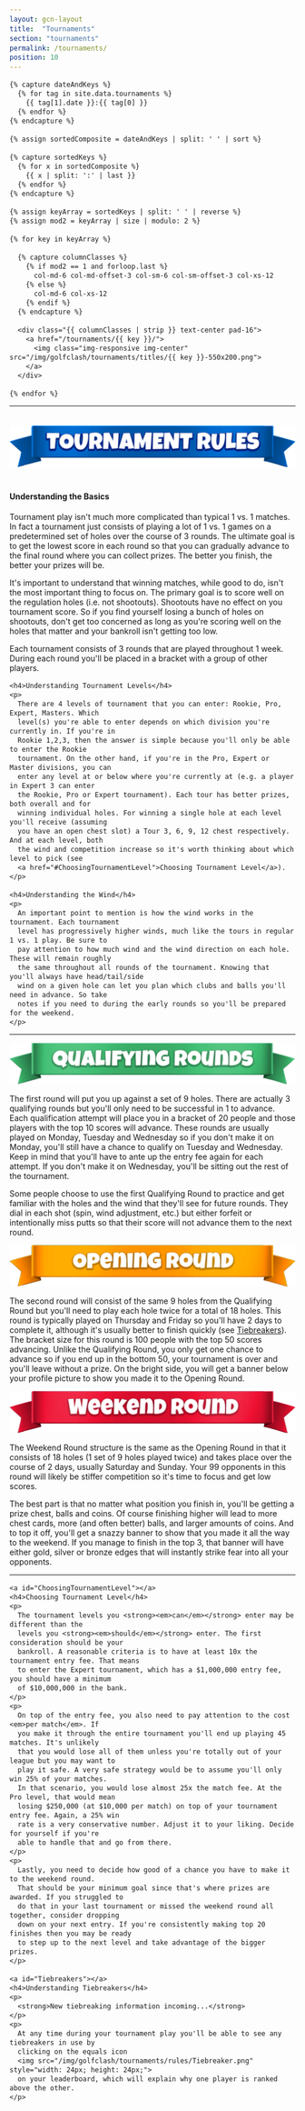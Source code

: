 ```yaml
---
layout: gcn-layout
title:  "Tournaments"
section: "tournaments"
permalink: /tournaments/
position: 10
---
```


<div class="row">

  <div class="col-lg-8 col-lg-offset-2 col-sm-12">

    {% capture dateAndKeys %}
      {% for tag in site.data.tournaments %}
        {{ tag[1].date }}:{{ tag[0] }}
      {% endfor %}
    {% endcapture %}

    {% assign sortedComposite = dateAndKeys | split: ' ' | sort %}

    {% capture sortedKeys %}
      {% for x in sortedComposite %}
        {{ x | split: ':' | last }}
      {% endfor %}
    {% endcapture %}

    {% assign keyArray = sortedKeys | split: ' ' | reverse %}
    {% assign mod2 = keyArray | size | modulo: 2 %}

    {% for key in keyArray %}

      {% capture columnClasses %}
        {% if mod2 == 1 and forloop.last %}
          col-md-6 col-md-offset-3 col-sm-6 col-sm-offset-3 col-xs-12
        {% else %}
          col-md-6 col-xs-12
        {% endif %}
      {% endcapture %}

      <div class="{{ columnClasses | strip }} text-center pad-16">
        <a href="/tournaments/{{ key }}/">
          <img class="img-responsive img-center" src="/img/golfclash/tournaments/titles/{{ key }}-550x200.png">
        </a>
      </div>

    {% endfor %}

  </div>

</div>

<hr>

<div class="row">

  <div class="col-md-4 col-md-offset-4 col-sm-12">
    <img src="/img/golfclash/tournaments/rules/Rules.png" class="img-center img-responsive" style="margin: 20px 0;">
  </div>

  <div class="col-lg-8 col-lg-offset-2 col-md-10 col-md-offset-1 col-sm-12">
    <h4>Understanding the Basics</h4>
    <p>
      Tournament play isn't much more complicated than typical 1 vs. 1 matches. In fact a tournament
      just consists of playing a lot of 1 vs. 1 games on a predetermined set of holes over the
      course of 3 rounds. The ultimate goal is to get the lowest score in each round so that you
      can gradually advance to the final round where you can collect prizes. The better you finish,
      the better your prizes will be.
    </p>
    <p>
      It's important to understand that winning matches, while good to do, isn't the most important thing
      to focus on. The primary goal is to score well on the regulation holes (i.e. not shootouts).
      Shootouts have no effect on you tournament score. So if you find yourself losing a bunch of
      holes on shootouts, don't get too concerned as long as you're scoring well on the holes that
      matter and your bankroll isn't getting too low.
    </p>
    <p>
      Each tournament consists of 3 rounds that are played throughout 1 week. During each round
      you'll be placed in a bracket with a group of other players.
    </p>

    <h4>Understanding Tournament Levels</h4>
    <p>
      There are 4 levels of tournament that you can enter: Rookie, Pro, Expert, Masters. Which
      level(s) you're able to enter depends on which division you're currently in. If you're in
      Rookie 1,2,3, then the answer is simple because you'll only be able to enter the Rookie
      tournament. On the other hand, if you're in the Pro, Expert or Master divisions, you can
      enter any level at or below where you're currently at (e.g. a player in Expert 3 can enter
      the Rookie, Pro or Expert tournament). Each tour has better prizes, both overall and for
      winning individual holes. For winning a single hole at each level you'll receive (assuming
      you have an open chest slot) a Tour 3, 6, 9, 12 chest respectively. And at each level, both
      the wind and competition increase so it's worth thinking about which level to pick (see
      <a href="#ChoosingTournamentLevel">Choosing Tournament Level</a>).
    </p>

    <h4>Understanding the Wind</h4>
    <p>
      An important point to mention is how the wind works in the tournament. Each tournament
      level has progressively higher winds, much like the tours in regular 1 vs. 1 play. Be sure to
      pay attention to how much wind and the wind direction on each hole. These will remain roughly
      the same throughout all rounds of the tournament. Knowing that you'll always have head/tail/side
      wind on a given hole can let you plan which clubs and balls you'll need in advance. So take
      notes if you need to during the early rounds so you'll be prepared for the weekend.
    </p>

  </div>

  <div class="col-lg-12"><hr></div>

  <div class="col-md-4 col-sm-12">
    <img src="/img/golfclash/tournaments/rules/Qualifying.png" class="img-responsive pad-16">
    <p>
      The first round will put you up against a set of 9 holes. There are actually 3 qualifying
      rounds but you'll only need to be successful in 1 to advance. Each qualification attempt
      will place you in a bracket of 20 people and those players with the top 10 scores will
      advance. These rounds are usually played on Monday, Tuesday and Wednesday so if you don't
      make it on Monday, you'll still have a chance to qualify on Tuesday and Wednesday. Keep in
      mind that you'll have to ante up the entry fee again for each attempt. If you don't make it
      on Wednesday, you'll be sitting out the rest of the tournament.
    </p>
    <p>
      Some people choose to use the first Qualifying Round to practice and get familiar with the
      holes and the wind that they'll see for future rounds. They dial in each shot (spin, wind
      adjustment, etc.) but either forfeit or intentionally miss putts so that their score will
      not advance them to the next round.
    </p>
  </div>

  <div class="col-md-4 col-sm-12">
    <img src="/img/golfclash/tournaments/rules/Opening.png" class="img-responsive pad-16">
    <p>
      The second round will consist of the same 9 holes from the Qualifying Round but you'll need
      to play each hole twice for a total of 18 holes. This round is typically played on Thursday
      and Friday so you'll have 2 days to complete it, although it's usually better to finish
      quickly (see <a href="#Tiebreakers">Tiebreakers</a>). The bracket size for this round is 100
      people with the top 50 scores advancing. Unlike the Qualifying Round, you only get one chance
      to advance so if you end up in the bottom 50, your tournament is over and you'll leave without
      a prize. On the bright side, you will get a banner below your profile picture to show you made
      it to the Opening Round.
    </p>
  </div>

  <div class="col-md-4 col-sm-12">
    <img src="/img/golfclash/tournaments/rules/Weekend.png" class="img-responsive pad-16">
    <p>
      The Weekend Round structure is the same as the Opening Round in that it consists of 18 holes
      (1 set of 9 holes played twice) and takes place over the course of 2 days, usually Saturday
      and Sunday. Your 99 opponents in this round will likely be stiffer competition so it's time
      to focus and get low scores.
    </p>
    <p>
      The best part is that no matter what position you finish in, you'll be getting a prize chest,
      balls and coins. Of course finishing higher will lead to more chest cards, more (and often
      better) balls, and larger amounts of coins. And to top it off, you'll get a snazzy banner to
      show that you made it all the way to the weekend. If you manage to finish in the top 3, that
      banner will have either gold, silver or bronze edges that will instantly strike fear into all
      your opponents.
    </p>
  </div>

  <div class="col-lg-12"><hr></div>

  <div class="col-lg-8 col-lg-offset-2 col-md-10 col-md-offset-1 col-sm-12">

    <a id="ChoosingTournamentLevel"></a>
    <h4>Choosing Tournament Level</h4>
    <p>
      The tournament levels you <strong><em>can</em></strong> enter may be different than the
      levels you <strong><em>should</em></strong> enter. The first consideration should be your
      bankroll. A reasonable criteria is to have at least 10x the tournament entry fee. That means
      to enter the Expert tournament, which has a $1,000,000 entry fee, you should have a minimum
      of $10,000,000 in the bank.
    </p>
    <p>
      On top of the entry fee, you also need to pay attention to the cost <em>per match</em>. If
      you make it through the entire tournament you'll end up playing 45 matches. It's unlikely
      that you would lose all of them unless you're totally out of your league but you may want to
      play it safe. A very safe strategy would be to assume you'll only win 25% of your matches.
      In that scenario, you would lose almost 25x the match fee. At the Pro level, that would mean
      losing $250,000 (at $10,000 per match) on top of your tournament entry fee. Again, a 25% win
      rate is a very conservative number. Adjust it to your liking. Decide for yourself if you're
      able to handle that and go from there.
    </p>
    <p>
      Lastly, you need to decide how good of a chance you have to make it to the weekend round.
      That should be your minimum goal since that's where prizes are awarded. If you struggled to
      do that in your last tournament or missed the weekend round all together, consider dropping
      down on your next entry. If you're consistently making top 20 finishes then you may be ready
      to step up to the next level and take advantage of the bigger prizes.
    </p>

    <a id="Tiebreakers"></a>
    <h4>Understanding Tiebreakers</h4>
    <p>
      <strong>New tiebreaking information incoming...</strong>
    </p>
    <p>
      At any time during your tournament play you'll be able to see any tiebreakers in use by
      clicking on the equals icon
      <img src="/img/golfclash/tournaments/rules/Tiebreaker.png" style="width: 24px; height: 24px;">
      on your leaderboard, which will explain why one player is ranked above the other.
    </p>

  </div>

</div>
